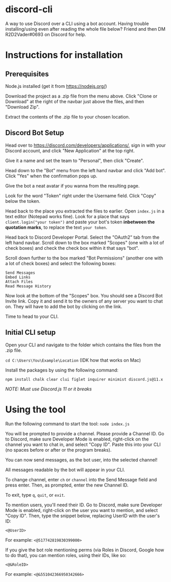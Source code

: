 # discord-cli
A way to use Discord over a CLI using a bot account.
Having trouble installing/using even after reading the whole file below? Friend and then DM R2D2Vader#0693 on Discord for help. 

# Instructions for installation

## Prerequisites

Node.js installed (get it from https://nodejs.org/)

Download the project as a .zip file from the menu above. Click "Clone or Download" at the right of the navbar just above the files, and then "Download Zip".

Extract the contents of the .zip file to your chosen location.

## Discord Bot Setup

Head over to https://discord.com/developers/applications/, sign in with your Discord account, and click "New Application" at the top right.

Give it a name and set the team to "Personal", then click "Create".

Head down to the "Bot" menu from the left hand navbar and click "Add bot". Click "Yes" when the confirmation pops up.

Give the bot a neat avatar if you wanna from the resulting page.

Look for the word "Token" right under the Username field. Click "Copy" below the token.

Head back to the place you extracted the files to earlier. Open `index.js` in a text editor (Notepad works fine). Look for a place that says `client.login("your token")` and paste your bot's token **inbetween the quotation marks**, to replace the text `your token`. 

Head back to Discord Developer Portal. Select the "OAuth2" tab from the left hand navbar. Scroll down to the box marked "Scopes" (one with a lot of check boxes) and check the check box within it that says "bot". 

Scroll down further to the box marked "Bot Permissions" (another one with a lot of check boxes) and select the following boxes:
```View Channels
Send Messages
Embed Links
Attach Files
Read Message History
```
Now look at the bottom of the "Scopes" box. You should see a Discord Bot Invite link. Copy it and send it to the owners of any server you want to chat on. They will have to add the bot by clicking on the link.

Time to head to your CLI.

## Initial CLI setup

Open your CLI and navigate to the folder which contains the files from the .zip file. 

`cd C:\Users\You\Example\Location` (IDK how that works on Mac)

Install the packages by using the following command:

`npm install chalk clear clui figlet inquirer minimist discord.js@11.x` 

*NOTE: Must use Discord.js 11 or it breaks*

# Using the tool

Run the following command to start the tool:
`node index.js`

You will be prompted to provide a channel. Please provide a Channel ID. Go to Discord, make sure Developer Mode is enabled, right-click on the channel you want to chat in, and select "Copy ID". Paste this into your CLI (no spaces before or after or the program breaks).

You can now send messages, as the bot user, into the selected channel!

All messages readable by the bot will appear in your CLI.

To change channel, enter `ch` or `channel` into the Send Message field and press enter. Then, as prompted, enter the new Channel ID.

To exit, type `q`, `quit`, or `exit`.

To mention users, you'll need their ID.  Go to Discord, make sure Developer Mode is enabled, right-click on the user you want to mention, and select "Copy ID". Then, type the snippet below, replacing UserID with the user's ID:

`<@UserID>`

For example: `<@517742819830399000>`

If you give the bot role mentioning perms (via Roles in Discord, Google how to do that), you can mention roles, using their IDs, like so:

`<@&RoleID>`

For example: `<@&551042366950342666>`
